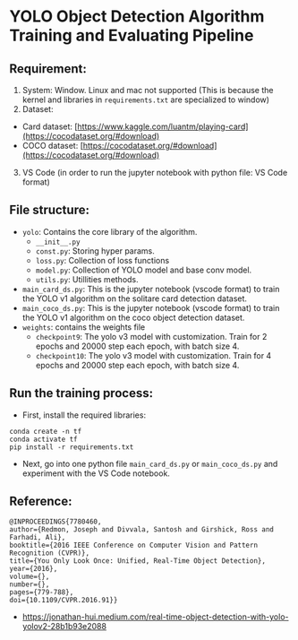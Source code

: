 # YOLO Object Detection Algorithm Training and Evaluating Pipeline

## Requirement:
1. System: Window. Linux and mac not supported (This is because the kernel and libraries in `requirements.txt` are specialized to window)
2. Dataset:
 * Card dataset: [https://www.kaggle.com/luantm/playing-card](https://cocodataset.org/#download)
 * COCO dataset: [https://cocodataset.org/#download](https://cocodataset.org/#download)
3. VS Code (in order to run the jupyter notebook with python file: VS Code format)

## File structure:
* `yolo`: Contains the core library of the algorithm.
  * `__init__.py`
  * `const.py`: Storing hyper params.
  * `loss.py`: Collection of loss functions
  * `model.py`: Collection of YOLO model and base conv model.
  * `utils.py`: Utillities methods.
* `main_card_ds.py`: This is the jupyter notebook (vscode format) to train the YOLO v1 algorithm on the solitare card detection dataset.
* `main_coco_ds.py`: This is the jupyter notebook (vscode format) to train the YOLO v1 algorithm on the coco object detection dataset.
* `weights`: contains the weights file
  * `checkpoint9`: The yolo v3 model with customization. Train for 2 epochs and 20000 step each epoch, with batch size 4.
  * `checkpoint10`: The yolo v3 model with customization. Train for 4 epochs and 20000 step each epoch, with batch size 4.

## Run the training process:

* First, install the required libraries: 
```
conda create -n tf
conda activate tf
pip install -r requirements.txt
```
* Next, go into one python file `main_card_ds.py` or `main_coco_ds.py` and experiment with the VS Code notebook.

## Reference:
```
@INPROCEEDINGS{7780460,
author={Redmon, Joseph and Divvala, Santosh and Girshick, Ross and Farhadi, Ali},
booktitle={2016 IEEE Conference on Computer Vision and Pattern Recognition (CVPR)}, 
title={You Only Look Once: Unified, Real-Time Object Detection}, 
year={2016},
volume={},
number={},
pages={779-788},
doi={10.1109/CVPR.2016.91}}
```

* https://jonathan-hui.medium.com/real-time-object-detection-with-yolo-yolov2-28b1b93e2088